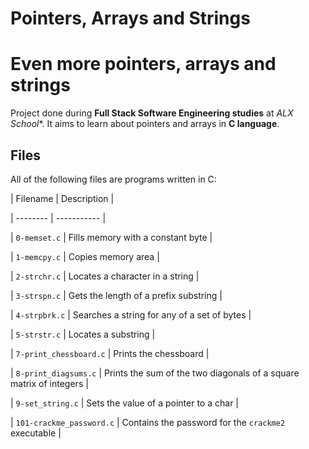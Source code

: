 # Pointers, Arrays and Strings

# Even more pointers, arrays and strings



Project done during **Full Stack Software Engineering studies** at *ALX School**. It aims to learn about pointers and arrays in **C language**.


## Files

All of the following files are programs written in C:



| Filename | Description |

| -------- | ----------- |

| `0-memset.c` | Fills memory with a constant byte |

| `1-memcpy.c` | Copies memory area |

| `2-strchr.c` | Locates a character in a string |

| `3-strspn.c` | Gets the length of a prefix substring |

| `4-strpbrk.c` | Searches a string for any of a set of bytes |

| `5-strstr.c` | Locates a substring |

| `7-print_chessboard.c` | Prints the chessboard |

| `8-print_diagsums.c` | Prints the sum of the two diagonals of a square matrix of integers |

| `9-set_string.c` | Sets the value of a pointer to a char |

| `101-crackme_password.c` | Contains the password for the `crackme2` executable |